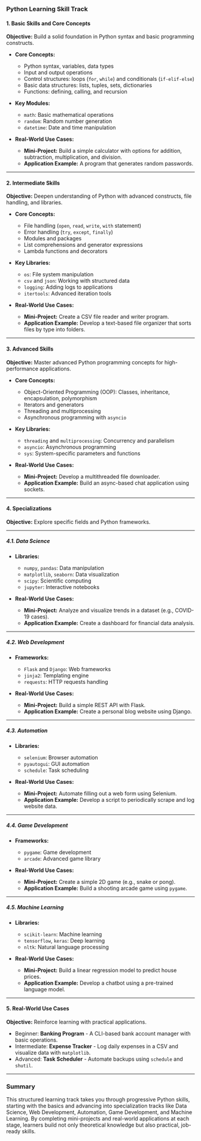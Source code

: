 ### **Python Learning Skill Track**

#### **1. Basic Skills and Core Concepts**
**Objective:** Build a solid foundation in Python syntax and basic programming constructs.

- **Core Concepts:**
  - Python syntax, variables, data types
  - Input and output operations
  - Control structures: loops (`for`, `while`) and conditionals (`if-elif-else`)
  - Basic data structures: lists, tuples, sets, dictionaries
  - Functions: defining, calling, and recursion

- **Key Modules:**
  - `math`: Basic mathematical operations
  - `random`: Random number generation
  - `datetime`: Date and time manipulation

- **Real-World Use Cases:**
  - **Mini-Project:** Build a simple calculator with options for addition, subtraction, multiplication, and division.
  - **Application Example:** A program that generates random passwords.

---

#### **2. Intermediate Skills**
**Objective:** Deepen understanding of Python with advanced constructs, file handling, and libraries.

- **Core Concepts:**
  - File handling (`open`, `read`, `write`, `with` statement)
  - Error handling (`try`, `except`, `finally`)
  - Modules and packages
  - List comprehensions and generator expressions
  - Lambda functions and decorators

- **Key Libraries:**
  - `os`: File system manipulation
  - `csv` and `json`: Working with structured data
  - `logging`: Adding logs to applications
  - `itertools`: Advanced iteration tools

- **Real-World Use Cases:**
  - **Mini-Project:** Create a CSV file reader and writer program.
  - **Application Example:** Develop a text-based file organizer that sorts files by type into folders.

---

#### **3. Advanced Skills**
**Objective:** Master advanced Python programming concepts for high-performance applications.

- **Core Concepts:**
  - Object-Oriented Programming (OOP): Classes, inheritance, encapsulation, polymorphism
  - Iterators and generators
  - Threading and multiprocessing
  - Asynchronous programming with `asyncio`

- **Key Libraries:**
  - `threading` and `multiprocessing`: Concurrency and parallelism
  - `asyncio`: Asynchronous programming
  - `sys`: System-specific parameters and functions

- **Real-World Use Cases:**
  - **Mini-Project:** Develop a multithreaded file downloader.
  - **Application Example:** Build an async-based chat application using sockets.

---

#### **4. Specializations**
**Objective:** Explore specific fields and Python frameworks.

---

##### **4.1. Data Science**
- **Libraries:**
  - `numpy`, `pandas`: Data manipulation
  - `matplotlib`, `seaborn`: Data visualization
  - `scipy`: Scientific computing
  - `jupyter`: Interactive notebooks

- **Real-World Use Cases:**
  - **Mini-Project:** Analyze and visualize trends in a dataset (e.g., COVID-19 cases).
  - **Application Example:** Create a dashboard for financial data analysis.

---

##### **4.2. Web Development**
- **Frameworks:**
  - `Flask` and `Django`: Web frameworks
  - `jinja2`: Templating engine
  - `requests`: HTTP requests handling

- **Real-World Use Cases:**
  - **Mini-Project:** Build a simple REST API with Flask.
  - **Application Example:** Create a personal blog website using Django.

---

##### **4.3. Automation**
- **Libraries:**
  - `selenium`: Browser automation
  - `pyautogui`: GUI automation
  - `schedule`: Task scheduling

- **Real-World Use Cases:**
  - **Mini-Project:** Automate filling out a web form using Selenium.
  - **Application Example:** Develop a script to periodically scrape and log website data.

---

##### **4.4. Game Development**
- **Frameworks:**
  - `pygame`: Game development
  - `arcade`: Advanced game library

- **Real-World Use Cases:**
  - **Mini-Project:** Create a simple 2D game (e.g., snake or pong).
  - **Application Example:** Build a shooting arcade game using `pygame`.

---

##### **4.5. Machine Learning**
- **Libraries:**
  - `scikit-learn`: Machine learning
  - `tensorflow`, `keras`: Deep learning
  - `nltk`: Natural language processing

- **Real-World Use Cases:**
  - **Mini-Project:** Build a linear regression model to predict house prices.
  - **Application Example:** Develop a chatbot using a pre-trained language model.

---

#### **5. Real-World Use Cases**
**Objective:** Reinforce learning with practical applications.

- Beginner: **Banking Program** - A CLI-based bank account manager with basic operations.
- Intermediate: **Expense Tracker** - Log daily expenses in a CSV and visualize data with `matplotlib`.
- Advanced: **Task Scheduler** - Automate backups using `schedule` and `shutil`.

---

### **Summary**
This structured learning track takes you through progressive Python skills, starting with the basics and advancing into specialization tracks like Data Science, Web Development, Automation, Game Development, and Machine Learning. By completing mini-projects and real-world applications at each stage, learners build not only theoretical knowledge but also practical, job-ready skills.
